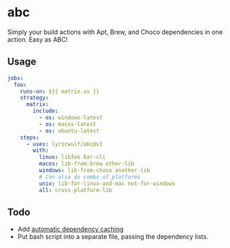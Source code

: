 # abc
Simply your build actions with Apt, Brew, and Choco dependencies in one action. Easy as ABC!

## Usage
```yml
jobs:
  foo:
    runs-on: ${{ matrix.os }}
    strategy:
      matrix:
        include: 
          - os: windows-latest
          - os: macos-latest
          - os: ubuntu-latest
    steps: 
      - uses: lyricwulf/abc@v1
        with: 
          linux: libfoo bar-cli
          macos: lib-from-brew other-lib
          windows: lib-from-choco another-lib
          # Can also do combo of platforms
          unix: lib-for-linux-and-mac not-for-windows
          all: cross-platform-lib
```

## Todo
- Add [automatic dependency caching](https://docs.github.com/en/actions/guides/caching-dependencies-to-speed-up-workflows)
- Put bash script into a separate file, passing the dependency lists.
